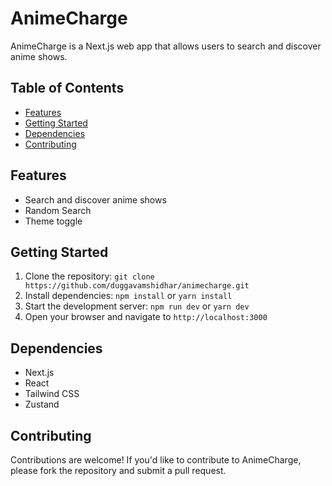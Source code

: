 # AnimeCharge

AnimeCharge is a Next.js web app that allows users to search and discover anime shows.

## Table of Contents

- [Features](#features)
- [Getting Started](#getting-started)
- [Dependencies](#dependencies)
- [Contributing](#contributing)

## Features

- Search and discover anime shows
- Random Search
- Theme toggle

## Getting Started

1. Clone the repository: `git clone https://github.com/duggavamshidhar/animecharge.git`
2. Install dependencies: `npm install` or `yarn install`
3. Start the development server: `npm run dev` or `yarn dev`
4. Open your browser and navigate to `http://localhost:3000`

## Dependencies

- Next.js
- React
- Tailwind CSS
- Zustand

## Contributing

Contributions are welcome! If you'd like to contribute to AnimeCharge, please fork the repository and submit a pull request.